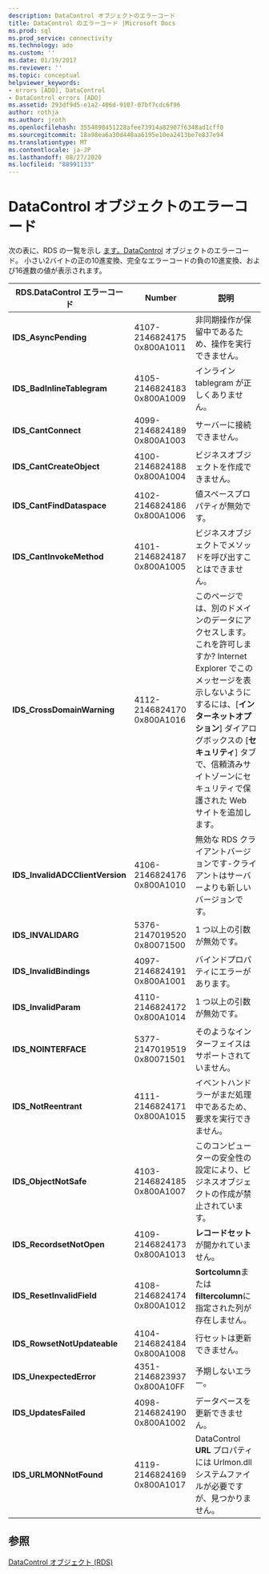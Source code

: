 ```yaml
---
description: DataControl オブジェクトのエラーコード
title: DataControl のエラーコード |Microsoft Docs
ms.prod: sql
ms.prod_service: connectivity
ms.technology: ado
ms.custom: ''
ms.date: 01/19/2017
ms.reviewer: ''
ms.topic: conceptual
helpviewer_keywords:
- errors [ADO], DataControl
- DataControl errors [ADO]
ms.assetid: 293df9d5-e1a2-406d-9107-07bf7cdc6f96
author: rothja
ms.author: jroth
ms.openlocfilehash: 3554898451228afee73914a82907f6348ad1cff0
ms.sourcegitcommit: 18a98ea6a30d448aa6195e10ea2413be7e837e94
ms.translationtype: MT
ms.contentlocale: ja-JP
ms.lasthandoff: 08/27/2020
ms.locfileid: "88991133"
---
```

# <a name="datacontrol-object-error-codes"></a>DataControl オブジェクトのエラーコード
次の表に、RDS の一覧を示し [ます。DataControl](../../reference/rds-api/datacontrol-object-rds.md) オブジェクトのエラーコード。 小さい2バイトの正の10進変換、完全なエラーコードの負の10進変換、および16進数の値が表示されます。

|RDS.DataControl エラーコード|Number|説明|
|---------------------------------|------------|-----------------|
|**IDS_AsyncPending**|4107-2146824175 0x800A1011|非同期操作が保留中であるため、操作を実行できません。|
|**IDS_BadInlineTablegram**|4105-2146824183 0x800A1009|インライン tablegram が正しくありません。|
|**IDS_CantConnect**|4099-2146824189 0x800A1003|サーバーに接続できません。|
|**IDS_CantCreateObject**|4100-2146824188 0x800A1004|ビジネスオブジェクトを作成できません。|
|**IDS_CantFindDataspace**|4102-2146824186 0x800A1006|値スペースプロパティが無効です。|
|**IDS_CantInvokeMethod**|4101-2146824187 0x800A1005|ビジネスオブジェクトでメソッドを呼び出すことはできません。|
|**IDS_CrossDomainWarning**|4112-2146824170 0x800A1016|このページでは、別のドメインのデータにアクセスします。 これを許可しますか? Internet Explorer でこのメッセージを表示しないようにするには、[**インターネットオプション**] ダイアログボックスの [**セキュリティ**] タブで、信頼済みサイトゾーンにセキュリティで保護された Web サイトを追加します。|
|**IDS_InvalidADCClientVersion**|4106-2146824176 0x800A1010|無効な RDS クライアントバージョンです-クライアントはサーバーよりも新しいバージョンです。|
|**IDS_INVALIDARG**|5376-2147019520 0x80071500|1 つ以上の引数が無効です。|
|**IDS_InvalidBindings**|4097-2146824191 0x800A1001|バインドプロパティにエラーがあります。|
|**IDS_InvalidParam**|4110-2146824172 0x800A1014|1 つ以上の引数が無効です。|
|**IDS_NOINTERFACE**|5377-2147019519 0x80071501|そのようなインターフェイスはサポートされていません。|
|**IDS_NotReentrant**|4111-2146824171 0x800A1015|イベントハンドラーがまだ処理中であるため、要求を実行できません。|
|**IDS_ObjectNotSafe**|4103-2146824185 0x800A1007|このコンピューターの安全性の設定により、ビジネスオブジェクトの作成が禁止されています。|
|**IDS_RecordsetNotOpen**|4109-2146824173 0x800A1013|**レコードセット** が開かれていません。|
|**IDS_ResetInvalidField**|4108-2146824174 0x800A1012|**Sortcolumn**または**filtercolumn**に指定された列が存在しません。|
|**IDS_RowsetNotUpdateable**|4104-2146824184 0x800A1008|行セットは更新できません。|
|**IDS_UnexpectedError**|4351-2146823937 0x800A10FF|予期しないエラー。|
|**IDS_UpdatesFailed**|4098-2146824190 0x800A1002|データベースを更新できません。|
|**IDS_URLMONNotFound**|4119-2146824169 0x800A1017|DataControl **URL** プロパティには Urlmon.dll システムファイルが必要ですが、見つかりません。|

## <a name="see-also"></a>参照
 [DataControl オブジェクト (RDS)](../../reference/rds-api/datacontrol-object-rds.md)